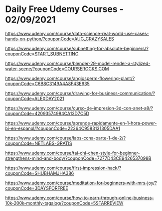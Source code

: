 # Daily Free Udemy Courses - 02/09/2021

https://www.udemy.com/course/data-science-real-world-use-cases-hands-on-python/?couponCode=AUG_CRAZYSALES
https://www.udemy.com/course/subnetting-for-absolute-beginners/?couponCode=START_SUBNETTING
https://www.udemy.com/course/blender-29-model-render-a-stylized-water-scene/?couponCode=COURSEROCKS.COM
https://www.udemy.com/course/angiosperm-flowering-plant/?couponCode=C6B8C3149A4A8F43E635
https://www.udemy.com/course/drawing-for-business-communication/?couponCode=ALEXDAY2021
https://www.udemy.com/course/curso-de-impresion-3d-con-anet-a8/?couponCode=42093574984CA13D7C5D
https://www.udemy.com/course/aprende-rapidamente-en-1-hora-power-bi-en-espanol/?couponCode=22364C9583131305DAA1
https://www.udemy.com/course/labs-ccna-parte-1-de-2/?couponCode=NETLABS-GRATIS
https://www.udemy.com/course/tai-chi-chen-style-for-beginner-strengthens-mind-and-body/?couponCode=7277D43CE9426537098B
https://www.udemy.com/course/first-impression-hack/?couponCode=SHUBHAMJHA386
https://www.udemy.com/course/meditation-for-beginners-with-mrs-joy/?couponCode=3DAYSFORFREE
https://www.udemy.com/course/how-to-earn-through-online-business-10k-200k-monthly-tagalog/?couponCode=5STARREVIEW
